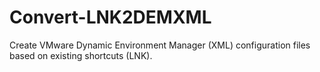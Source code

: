 # Convert-LNK2DEMXML
Create VMware Dynamic Environment Manager (XML) configuration files based on existing shortcuts (LNK).
